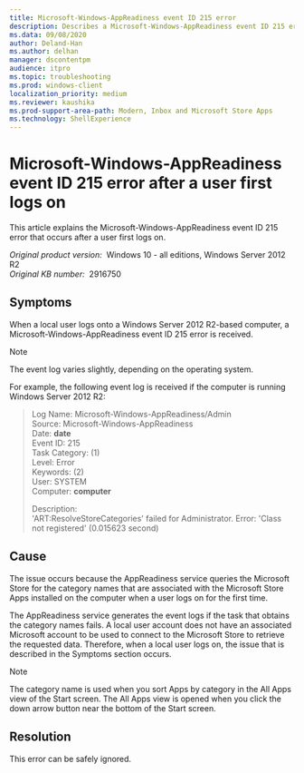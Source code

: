 ```yaml
---
title: Microsoft-Windows-AppReadiness event ID 215 error
description: Describes a Microsoft-Windows-AppReadiness event ID 215 error.
ms.data: 09/08/2020
author: Deland-Han
ms.author: delhan
manager: dscontentpm
audience: itpro
ms.topic: troubleshooting
ms.prod: windows-client
localization_priority: medium
ms.reviewer: kaushika
ms.prod-support-area-path: Modern, Inbox and Microsoft Store Apps
ms.technology: ShellExperience
---
```

# Microsoft-Windows-AppReadiness event ID 215 error after a user first logs on

This article explains the Microsoft-Windows-AppReadiness event ID 215 error that occurs after a user first logs on.

_Original product version:_ &nbsp;Windows 10 - all editions, Windows Server 2012 R2  
_Original KB number:_ &nbsp;2916750

## Symptoms

When a local user logs onto a Windows Server 2012 R2-based computer, a Microsoft-Windows-AppReadiness event ID 215 error is received.

> [!NOTE]
> The event log varies slightly, depending on the operating system.  

For example, the following event log is received if the computer is running Windows Server 2012 R2:  
> Log Name: Microsoft-Windows-AppReadiness/Admin  
Source: Microsoft-Windows-AppReadiness  
Date: **date**  
Event ID: 215  
Task Category: (1)  
Level: Error  
Keywords: (2)  
User: SYSTEM  
Computer: **computer**  
>
> Description:  
'ART:ResolveStoreCategories' failed for Administrator. Error: 'Class not registered' (0.015623 second)

## Cause

The issue occurs because the AppReadiness service queries the Microsoft Store for the category names that are associated with the Microsoft Store Apps installed on the computer when a user logs on for the first time.  

The AppReadiness service generates the event logs if the task that obtains the category names fails. A local user account does not have an associated Microsoft account to be used to connect to the Microsoft Store to retrieve the requested data. Therefore, when a local user logs on, the issue that is described in the Symptoms section occurs.

> [!NOTE]
> The category name is used when you sort Apps by category in the All Apps view of the Start screen. The All Apps view is opened when you click the down arrow button near the bottom of the Start screen.  

## Resolution

This error can be safely ignored.
